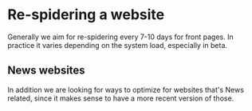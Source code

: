 # Re-spidering a website  

Generally we aim for re-spidering every 7-10 days for front pages. In practice it varies depending on the system load, especially in beta.  

## News websites  
In addition we are looking for ways to optimize for websites that's News related, since it makes sense to have a more recent version of those.
